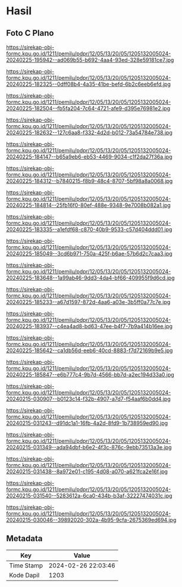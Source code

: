 # Hasil

## Foto C Plano

https://sirekap-obj-formc.kpu.go.id/1211/pemilu/pdpr/12/05/13/20/05/1205132005024-20240225-195942--ad069b55-b692-4aa4-93ed-328e59181ce7.jpg

https://sirekap-obj-formc.kpu.go.id/1211/pemilu/pdpr/12/05/13/20/05/1205132005024-20240225-182325--0dff08b4-4a35-41be-befd-6b2c6eeb6efd.jpg

https://sirekap-obj-formc.kpu.go.id/1211/pemilu/pdpr/12/05/13/20/05/1205132005024-20240225-182504--fb5fa204-7c64-4721-afe9-d395e76981e2.jpg

https://sirekap-obj-formc.kpu.go.id/1211/pemilu/pdpr/12/05/13/20/05/1205132005024-20240225-182632--127c6aa8-f332-4d2d-b012-73a54784e738.jpg

https://sirekap-obj-formc.kpu.go.id/1211/pemilu/pdpr/12/05/13/20/05/1205132005024-20240225-184147--b65a9eb6-eb53-4469-9034-c1f2da27f36a.jpg

https://sirekap-obj-formc.kpu.go.id/1211/pemilu/pdpr/12/05/13/20/05/1205132005024-20240225-184312--b7840215-f8b9-48c4-8707-5bf98a8a0068.jpg

https://sirekap-obj-formc.kpu.go.id/1211/pemilu/pdpr/12/05/13/20/05/1205132005024-20240225-184814--25fb16f0-80ef-488e-9348-9e7008b082a1.jpg

https://sirekap-obj-formc.kpu.go.id/1211/pemilu/pdpr/12/05/13/20/05/1205132005024-20240225-183335--a1efdf68-c870-40b9-9533-c57d404ddd01.jpg

https://sirekap-obj-formc.kpu.go.id/1211/pemilu/pdpr/12/05/13/20/05/1205132005024-20240225-185049--3cd6b971-750a-425f-b6ae-57b6d2c7caa3.jpg

https://sirekap-obj-formc.kpu.go.id/1211/pemilu/pdpr/12/05/13/20/05/1205132005024-20240225-183648--1a99ab46-9dd3-4da4-bf66-409955f9d6cd.jpg

https://sirekap-obj-formc.kpu.go.id/1211/pemilu/pdpr/12/05/13/20/05/1205132005024-20240225-185233--a67d1597-872d-4aa6-a03e-3b5ff0a77c7e.jpg

https://sirekap-obj-formc.kpu.go.id/1211/pemilu/pdpr/12/05/13/20/05/1205132005024-20240225-183937--c4ea4ad8-bd63-47ee-b4f7-7b9a414b16ee.jpg

https://sirekap-obj-formc.kpu.go.id/1211/pemilu/pdpr/12/05/13/20/05/1205132005024-20240225-185642--ca1db56d-eeb6-40cd-8883-f7d72169b9e5.jpg

https://sirekap-obj-formc.kpu.go.id/1211/pemilu/pdpr/12/05/13/20/05/1205132005024-20240225-185847--e6b777c4-9b7d-4566-bb7d-a2ec194d33a0.jpg

https://sirekap-obj-formc.kpu.go.id/1211/pemilu/pdpr/12/05/13/20/05/1205132005024-20240215-030907--b0123c14-f32b-4907-a7d7-f54aaf6b0dd4.jpg

https://sirekap-obj-formc.kpu.go.id/1211/pemilu/pdpr/12/05/13/20/05/1205132005024-20240215-031243--d91dc1a1-16fb-4a2d-8fd9-1b738959ed90.jpg

https://sirekap-obj-formc.kpu.go.id/1211/pemilu/pdpr/12/05/13/20/05/1205132005024-20240215-031349--ada94dbf-b6e2-4f3c-876c-9ebb73513a3e.jpg

https://sirekap-obj-formc.kpu.go.id/1211/pemilu/pdpr/12/05/13/20/05/1205132005024-20240215-031438--8a972e01-c195-4d08-a070-a621fca2e16f.jpg

https://sirekap-obj-formc.kpu.go.id/1211/pemilu/pdpr/12/05/13/20/05/1205132005024-20240215-031540--5283612a-6ca0-434b-b3af-32227474031c.jpg

https://sirekap-obj-formc.kpu.go.id/1211/pemilu/pdpr/12/05/13/20/05/1205132005024-20240215-030046--39892020-302a-4b95-9cfa-2675369ed694.jpg


## Metadata

| Key        | Value               |
| ---------- | ------------------- |
| Time Stamp | 2024-02-26 22:03:46 |
| Kode Dapil | 1203                |



